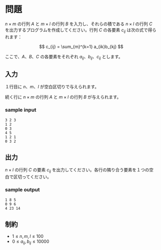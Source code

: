 # 問題
$n×m$ の行列 $A$ と $m×l$ の行列 $B$ を入力し、それらの積である $n×l$ の行列 $C$ を出力するプログラムを作成してください。行列 $C$ の各要素 $c_{ij}$ は次の式で得られます：

$$ c_{ij} = \sum_{m}^{k=1} a_{ik}b_{kj} $$

ここで、$A、B、C$ の各要素をそれぞれ $a_{ij}、b_{ij}、c_{ij}$ とします。

## 入力
１行目に $n、m、l$ が空白区切りで与えられます。

続く行に $n×m$ の行列 $A$ と $m×l$ の行列 $B$ が与えられます。

### sample input
```
3 2 3
1 2
0 3
4 5
1 2 1
0 3 2
```
## 出力
$n×l$  の行列 $C$ の要素 $c_{ij}$ を出力してください。各行の隣り合う要素を１つの空白で区切ってください。

### sample output
```
1 8 5
0 9 6
4 23 14
```
## 制約
- $1≤n,m,l≤100$
- $0≤a_{ij},b_{ij}≤10000$